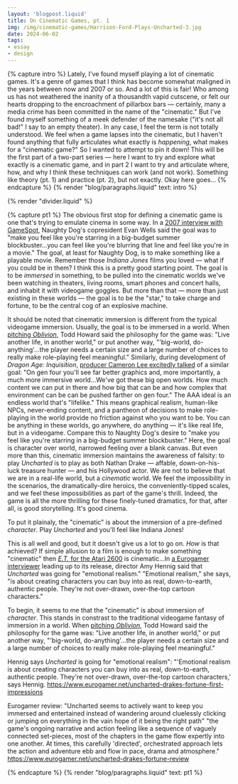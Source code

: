 ```yaml
---
layout: 'blogpost.liquid'
title: On Cinematic Games, pt. 1
img: /img/cinematic-games/Harrison-Ford-Plays-Uncharted-3.jpg
date: 2024-06-02
tags: 
- essay
- design
---
```


{% capture intro %}
Lately, I've found myself playing a lot of cinematic games. It's a genre of games that I think has become somewhat maligned in the years between now and 2007 or so. And a lot of this is fair! Who among us has not weathered the inanity of a thousandth vapid cutscene, or felt our hearts dropping to the encroachment of pillarbox bars — certainly, many a media crime has been committed in the name of the "cinematic." But I've found myself something of a meek defender of the namesake ("it's not all bad!" I say to an empty theater). In any case, I feel the term is not totally understood. We feel when a game lapses into the cinematic, but I haven't found anything that fully articulates what exactly is _happening_, what makes for a "cinematic game?" So I wanted to attempt to pin it down! This will be the first part of a two-part series — here I want to try and explore what exactly is a cinematic game, and in part 2 I want to try and articulate where, how, and why I think these techniques can work (and not work). Something like theory (pt. 1) and practice (pt. 2), but not exactly. Okay here goes...
{% endcapture %}
{% render "blog/paragraphs.liquid" text: intro %}

{% render "divider.liquid" %}

<!-- <div class="Blog-imageFullWidth">
    <img src="/img/cinematic-games/king-kong.jpg"></img>
</div>-->

{% capture pt1 %}
The obvious first stop for defining a cinematic game is one that's trying to emulate cinema in some way. In a <a href="https://www.gamespot.com/articles/qanda-naughty-dog-on-uncharted/1100-6181783/">2007 interview with GameSpot</a>, Naughty Dog's copresident Evan Wells said the goal was to "make you feel like you're starring in a big-budget summer blockbuster...you can feel like you're blurring that line and feel like you're in a movie." The goal, at least for Naughty Dog, is to make something like a playable movie. Remember those _Indiana Jones_ films you loved — what if you could be in them? I think this is a pretty good starting point. The goal is to be _immersed_ in something, to be pulled into the cinematic worlds we've been watching in theaters, living rooms, smart phones and concert halls, and inhabit it with videogame goggles. But more than that — more than just existing in these worlds — the goal is to be the "star," to take charge and fortune, to be the central cog of an explosive machine.

It should be noted that cinematic immersion is different from the typical videogame immersion. Usually, the goal is to be immersed in a world. When <a href="https://www.gamespot.com/articles/the-elder-scrolls-iv-oblivion-qanda-overview-character-development-fallout/1100-6111720/">pitching _Oblivion_</a>, Todd Howard said the philosophy for the game was: "Live another life, in another world," or put another way, "'big-world, do-anything'...the player needs a certain size and a large number of choices to really make role-playing feel meaningful." Similarly, during development of _Dragon Age: Inquisition_, <a href="https://www.eurogamer.net/bioware-next-gen-dragon-age-inquisition-will-have-more-immersive-world">producer Cameron Lee excitedly talked</a> of a similar goal: "On gen four you'll see far better graphics and, more importantly, a much more immersive world...We've got these big open worlds. How much content we can put in there and how big that can be and how complex that environment can be can be pushed farther on gen four." The AAA ideal is an endless world that's "lifelike." This means graphical realism, human-like NPCs, never-ending content, and a pantheon of decisions to make role-playing in the world provide no friction against who you want to be. You can be anything in these worlds, go anywhere, do anything — it's like real life, but in a videogame. Compare this to Naughty Dog's desire to "make you feel like you're starring in a big-budget summer blockbuster." Here, the goal is character over world, narrowed feeling over a blank canvas. But even more than this, cinematic immersion maintains the awareness of falsity: to play _Uncharted_ is to play as both Nathan Drake — affable, down-on-his-luck treasure hunter — and his Hollywood actor. We are not to believe that we are in a real-life world, but a _cinematic_ world. We feel the impossibility in the scenarios, the dramatically-dire heroics, the conveniently-tipped scales, and we feel these impossibilities as part of the game's thrill. Indeed, the game is all the more thrilling for these finely-tuned dramatics, for that, after all, is good storytelling. It's good cinema.


To put it plainaly, the "cinematic" is about the immersion of a pre-defined _character_. Play _Uncharted_ and you'll feel like Indiana Jones!

This is all well and good, but it doesn't give us a lot to go on. _How_ is that achieved? If simple allusion to a film is enough to make something "cinematic" then <a href="https://www.youtube.com/watch?v=CcYcX0wfJ_0">_E.T._ for the Atari 2600</a> is cinematic...In <a href="https://www.eurogamer.net/uncharted-drakes-fortune-first-impressions">a Eurogamer interviewer</a> leading up to its release, director Amy Hennig said that _Uncharted_ was going for "emotional realism." "Emotional realism," she says, "is about creating characters you can buy into as real, down-to-earth, authentic people. They're not over-drawn, over-the-top cartoon characters."  








To begin, it seems to me that the "cinematic" is about immersion of _character_. This stands in constrast to the traditional videogame fantasy of immersion in a world. When <a href="https://www.gamespot.com/articles/the-elder-scrolls-iv-oblivion-qanda-overview-character-development-fallout/1100-6111720/">pitching _Oblivion_</a>, Todd Howard said the philosophy for the game was: "Live another life, in another world," or put another way, "'big-world, do-anything'...the player needs a certain size and a large number of choices to really make role-playing feel meaningful." 

Hennig says _Uncharted_ is going for "emotional realism": "'Emotional realism is about creating characters you can buy into as real, down-to-earth, authentic people. They're not over-drawn, over-the-top cartoon characters,' says Hennig.
https://www.eurogamer.net/uncharted-drakes-fortune-first-impressions

Eurogamer review: "Uncharted seems to actively want to keep you immersed and entertained instead of wandering around cluelessly clicking or jumping on everything in the vain hope of it being the right path" "the game's ongoing narrative and action feeling like a sequence of vaguely connected set-pieces, most of the chapters in the game flow expertly into one another. At times, this carefully 'directed', orchestrated approach lets the action and adventure ebb and flow in pace, drama and atmosphere."
https://www.eurogamer.net/uncharted-drakes-fortune-review


{% endcapture %}
{% render "blog/paragraphs.liquid" text: pt1 %}







<!-- 
outline: 

cinematic not clearly understood: what is it?

- in some ways i wonder if it's something of a misnomer. something is "cinematic" in the sense that tarvkosky is painterly, or nuri bilge ceylan is photographic (or ozu) -- perhaps Anthony Mann could be said to be like a draughtsman, with the focus on light and form, and so on and so forth

- about immersion of *character* rather than immersion of *place*

- prestige, spectacle

- plot (story games)

- control taken away
    - metagaming, to play the cinematic is to cede those possibilities and relinquish control, consent to it, etc
    - well played game, to play well is to do this (maybe mention in metal gear / 30 flights further down)

- cinematic as externalization of a character's internality, their psychology
    - linda hutcheon's tell, show, interact
    - showing feelings through lighting, or camera
    - closeness to the psychology of the character, which of course risks tension in how we view ourselves in our own play as the character

- uses camera, lighting, blocking, edits to convey the psychology of the character
    - Cyberpunk 2077 (blocking feels coreographed! even if it's not, blocking is deliberate to make for good composition; camera is restricted; movement is disabled; etc)

    - Beginner's Guide walking backwards: not cinematic because it doesn't give you anything about the character
    - other examples outside cinematic: architectural games (Hitman, Control)

    - interesting to note here that other media do this! even things like JJ Abrams lens flares are pointing explicitly at technical limitations of other media, Brian Eno essay on attachment to this, etc etc

    - also can note the corruption of form that happens here (close up, one take, these things lose their "meaning" when adapted)

- why make these games then?
    - the fact that they only begin to appear in the 90s tells us something about the reasons. for one visual fidelity of cinema can be recreated. for another a generation of creators self consciously making something as a "true work of art," borrowing cultural capital of film and trying to rub it off on something as culturally low and pitiable as a videogame.

    - take half life 2. in these scenes characters are going through things and feelings; games hesitant to externalize of declare what a character is feeling: supposed to be derived through play not story. but when making storytelling games this is difficult! unproductive tension between story and play in half life 2, imo. versus metal gear 5 where important story beats that inform everything surrounding it take control away from player.
        - also want to bring up arkham asylum -- standing and listening is boring! later, in arkham knight, when you turn and the scene changes, much better storytelling. here the drama is through play and interaction, which "justifies" keeping the player in control (there is something to do, to be gained, to play a part in!)
        - versus in half life 2 where you are "out of the scene" but are mysteriously left in control of your character. could of course argue that it's fun to stomp on their faces and run streaking in circles flailing wildly at wooden boxes while they're having a serious conversation! but i feel the game either needs to lean into that and emphasize the goofiness of the scenario, or else find a way to make play integral to the storytelling there, or else just use a cutscene! people use them for a reason, after all

- examples of cinematic games
    - Metal Gear 5. playing through cinematic could be called "theatrical" in the sense that its participatory, told through being a part of the play. But actually it's on rails. More like an interactive pre authored cinema scene. Here, the tension is not "can I perform this?" but rather "what will happen next?" By placing you the player as the central actor the screen's unraveling takes on new meaning: it's never clear when the game's control will give way to the player's and in this way a sense of play, ownership, and tension is created. Also well-played game idea here: playing this well is being in tune with what the game wants and consenting to play along. interesting to note that as the intro goes along the cinematic gives way to "gaminess." as you get more and more control of the character you feel less and less of the "cinematic" -- yet this is not to say the cinematic goes away

    - 30 flights line is more blurred: "what will happen next" is partnered with "can I perform this," but also the urgency of the scene, the drama will not work if you don't play your part well, and in this way performing well and "correctly" becomees part of the thrill, being a good actor and player within a play space whose success is reliant on something more than ourselves alone.

    - uncharted. "can i perform this" is much bigger question. all of these have their own qualities.

    - Cyberpunk 2077 scene

    - assassin's creed 2 opening.



when does the cinematic work / not work?

- when disruption is predictable, and serves a clear purpose, it's okay (Dark Souls: amps you up for a big fight, serves the drama!; versus Dragon's Dogma, which takes the life out of the scene, makes for awkward pacing, for me doesn't serve drama, or perhaps it's that the fight doesn't live up to the expectation which makes the whole thing feel a little limp and silly)

- when it's clear that what's being cinemafied is *better* cinemafied (Uncharted cutscenes, Assassin's Creed 2 intro, even Metal Gear 5 helicopter cutscene with Quiet taking control -- you don't ever have control of the scene and so it makes sense (though imo a little too long...))

- can bring up well played game again that the game should respect the player here as an autonomous agent! curious how to define when this works...

- you need to decide if your game is a story game or not a story game..........don't waste my time!! cutscenes better move the drama forward in some way! (Assinassin's Creed Odyssey)

- should still always serve the play. assassin's creed adapting filmic dialog to action, talking with Da Vinci in Venice and walking in a cirlce. West Wing




for something like Star Wars or Dragon's Dogma, these cut scenes eat up the scene's drama, AND the action in the cutscene is the action you'd do with gameplay -- in short, when i watch these cutscenes, i think, "i'd rather be playing this than watching this." compare to e.g. the snake scene in sekiro


-->